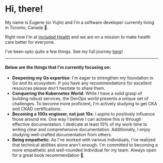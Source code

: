 # Hi, there!

My name is Eugene (or Yujin) and I'm a software developer currently living in Toronto, Canada 🍁.

Right now I'm at [Included Health](https://includedhealth.com/) and we are on a mission to make health care better for everyone.

I've been upto quite a few things. See my full journey [here](JOURNEY.md)!

---

#### Below are the things that I'm currently focusing on:

- **Deepening my Go expertise**: I'm eager to strengthen my foundation in Go and its ecosystem. If you have any recommendations for excellent resources please don't hesitate to share them.
- **Conquering the Kubernetes World**: While I have a solid grasp of building robust services, the DevOps world presents a unique set of challenges. To become more proficient, I'm actively studying to get CKA and CKAD certifications.
- **Becoming a 100x engineer, not just 10x**: I aspire to positively influence those around me. One way I believe I can achieve this is through effective documentation. I dedicate at least 10% of my work time to writing clear and comprehensive documentation. Additionally, I enjoy studying well-crafted documentation from others. 
- **Being empathetic**: As I've worked with various individuals, I've realized that technical abilities alone aren't enough. I'm committed to becoming a more empathetic and well-rounded individual for my team. Always open for a great book recommendation 🙂.
